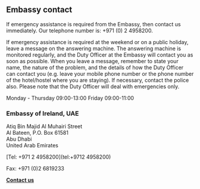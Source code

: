 ## Embassy contact

If emergency assistance is required from the Embassy, then contact us immediately. Our telephone number is: +971 (0) 2 4958200.

If emergency assistance is required at the weekend or on a public holiday, leave a message on the answering machine. The answering machine is monitored regularly, and the Duty Officer at the Embassy will contact you as soon as possible. When you leave a message, remember to state your name, the nature of the problem, and the details of how the Duty Officer can contact you (e.g. leave your mobile phone number or the phone number of the hotel/hostel where you are staying). If necessary, contact the police also. Please note that the Duty Officer will deal with emergencies only.

Monday - Thursday 09:00-13:00 Friday 09:00-11:00

### Embassy of Ireland, UAE

Atiq Bin Majid Al Muhairi Street   
Al Bateen, P.O. Box 61581   
Abu Dhabi   
United Arab Emirates

[Tel: +971 2 4958200](tel:+9712 4958200)

Fax: +971 (0)2 6819233

[**Contact us**](/en/uae/abudhabi/contact/)